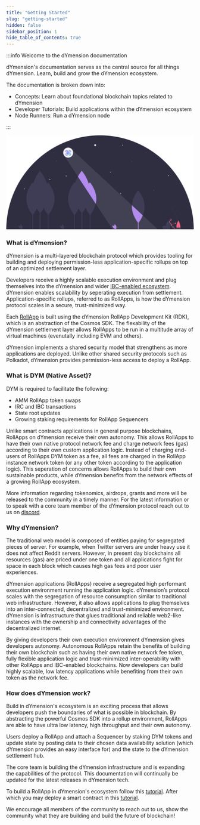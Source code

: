 ```yaml
---
title: "Getting Started"
slug: "getting-started"
hidden: false
sidebar_position: 1
hide_table_of_contents: true
---
```


:::info Welcome to the dYmension documentation

dYmension's documentation serves as the central source for all things dYmension. Learn, build and grow the dYmension ecosystem.

The documentation is broken down into:

- Concepts: Learn about foundational blockchain topics related to dYmension
- Developer Tutorials: Build applications within the dYmension ecosystem
- Node Runners: Run a dYmension node

:::

![dYmension](../static/img/dymension-moonlight.svg)

### What is dYmension?

dYmension is a multi-layered blockchain protocol which provides tooling for building and deploying permission-less application-specific rollups on top of an optimized settlement layer.

Developers receive a highly scalable execution environment and plug themselves into the dYmension and wider [IBC-enabled ecosystem](https://mapofzones.com/). dYmension enables scalability by seperating execution from settlement. Application-specific rollups, referred to as RollApps, is how the dYmension protocol scales in a secure, trust-minimized way.

Each [RollApp](/docs/concepts/rollapps.md) is built using the dYmension RollApp Development Kit (RDK), which is an abstraction of the Cosmos SDK. The flexability of the dYmension settlement layer allows RollApps to be run in a multitude array of virtual machines (evenutally including EVM and others).

dYmension implements a shared security model that strengthens as more applications are deployed. Unlike other shared security protocols such as Polkadot, dYmension provides permission-less access to deploy a RollApp.

### What is DYM (Native Asset)?

DYM is required to facilitate the following:

- AMM RollApp token swaps
- IRC and IBC transactions
- State root updates
- Growing staking requirements for RollApp Sequencers

Unlike smart contracts applications in general purpose blockchains, RollApps on dYmension receive their own autonomy. This allows RollApps to have their own native protocol network fee and charge network fees (gas) according to their own custom application logic. Instead of charging end-users of RollApps DYM token as a fee, all fees are charged in the RollApp instance network token (or any other token according to the application logic). This seperation of concerns allows RollApps to build their own sustainable products, while dYmension benefits from the network effects of a growing RollApp ecosystem.

More information regarding tokenomics, airdrops, grants and more will be released to the community in a timely manner. For the latest information or to speak with a core team member of the dYmension protocol reach out to us on [discord](http://discord.gg/mvnh3YVa2W).

### Why dYmension?

The traditional web model is composed of entities paying for segregated pieces of server. For example, when Twitter servers are under heavy use it does not affect Reddit servers. However, in present day blockchains all resources (gas) are priced under one token and all applications fight for space in each block which causes high gas fees and poor user experiences.

dYmension applications (RollApps) receive a segregated high performant execution environment running the application logic. dYmension’s protocol scales with the segregation of resource consumption similar to traditional web infrastructure. However, it also allows applications to plug themselves into an inter-connected, decentralized and trust-minimized environment. dYmension is infrastructure that glues traditional and reliable web2-like instances with the ownership and connectivity advantages of the decentralized internet.

By giving developers their own execution environment dYmemsion gives developers autonomy. Autonomous RollApps retain the benefits of building their own blockchain such as having their own native network fee token, fully flexible application logic and trust-minimized inter-operability with other RollApps and IBC-enabled blockchains. Now developers can build highly scalable, low latency applications while benefiting from their own token as the network fee.

### How does dYmension work?

Build in dYmension's ecosystem is an exciting process that allows developers push the boundaries of what is possible in blockchain. By abstracting the powerful Cosmos SDK into a rollup environment, RollApps are able to have ultra low latency, high throughput and their own autonomy.

Users deploy a RollApp and attach a Sequencer by staking DYM tokens and update state by posting data to their chosen data availability solution (which dYmension provides an easy interface for) and the state to the dYmension settlement hub.

The core team is building the dYmension infrastructure and is expanding the capabilities of the protocol. This documentation will continually be updated for the latest releases in dYmension tech.

To build a RollApp in dYmension's ecosystem follow this [tutorial](/tutorials/deploy-rollapp). After which you may deploy a smart contract in this [tutorial](/tutorials/deploy-sc).

We encourage all members of the community to reach out to us, show the community what they are building and build the future of blockchain!
